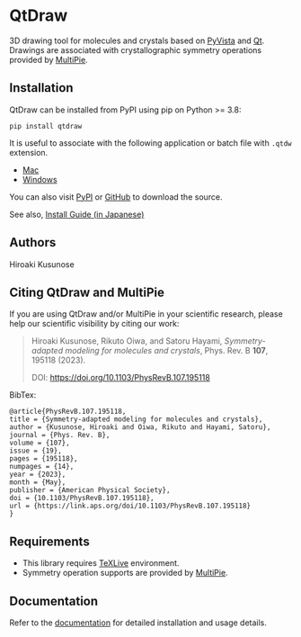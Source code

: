 # QtDraw

3D drawing tool for molecules and crystals based on [PyVista](https://docs.pyvista.org/) and [Qt](https://www.riverbankcomputing.com/static/Docs/PyQt5/#).
Drawings are associated with crystallographic symmetry operations provided by [MultiPie](https://github.com/CMT-MU/MultiPie).

## Installation

QtDraw can be installed from PyPI using pip on Python >= 3.8:
```
pip install qtdraw
```
It is useful to associate with the following application or batch file with `.qtdw` extension.
- [Mac](https://github.com/CMT-MU/QtDraw/tree/main/others/QtDraw_MacApp.zip)
- [Windows](https://github.com/CMT-MU/QtDraw/tree/main/others/QtDraw_WinApp.zip)

You can also visit
[PyPI](https://pypi.org/project/qtdraw/) or [GitHub](https://github.com/CMT-MU/QtDraw) to download the source.

See also, [Install Guide (in Japanese)](https://github.com/CMT-MU/QtDraw/blob/main/docs/install_guide.pdf)

## Authors
Hiroaki Kusunose

## Citing QtDraw and MultiPie

If you are using QtDraw and/or MultiPie in your scientific research, please help our scientific visibility by citing our work:

> Hiroaki Kusunose, Rikuto Oiwa, and Satoru Hayami, _Symmetry-adapted modeling for molecules and crystals_, Phys. Rev. B <b>107</b>, 195118 (2023).
>
> DOI: https://doi.org/10.1103/PhysRevB.107.195118

BibTex:
```
@article{PhysRevB.107.195118,
title = {Symmetry-adapted modeling for molecules and crystals},
author = {Kusunose, Hiroaki and Oiwa, Rikuto and Hayami, Satoru},
journal = {Phys. Rev. B},
volume = {107},
issue = {19},
pages = {195118},
numpages = {14},
year = {2023},
month = {May},
publisher = {American Physical Society},
doi = {10.1103/PhysRevB.107.195118},
url = {https://link.aps.org/doi/10.1103/PhysRevB.107.195118}
}
```

## Requirements
- This library requires [TeXLive](https://www.tug.org/texlive/) environment.
- Symmetry operation supports are provided by [MultiPie](https://github.com/CMT-MU/MultiPie).

## Documentation

Refer to the [documentation](https://cmt-mu.github.io/QtDraw/) for detailed installation and usage details.
